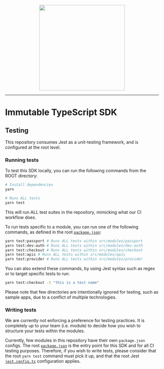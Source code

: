 <div align="center">
  <p align="center">
    <a  href="https://docs.x.immutable.com/docs">
      <img src="https://cdn.dribbble.com/users/1299339/screenshots/7133657/media/837237d447d36581ebd59ec36d30daea.gif" width="280"/>
    </a>
  </p>
</div>

---

# Immutable TypeScript SDK

## Testing

This repository consumes Jest as a unit-testing framework, and is configured at the root level.

### Running tests

To test this SDK locally, you can run the following commands from the ROOT directory:

```sh
# Install dependencies
yarn

# Runs ALL tests
yarn test
```

This will run ALL test suites in the repository, mimicking what our CI workflow does.

To run tests specific to a module, you can run one of the following commands, as defined in the root [`package.json`](package.json#L18):

```sh
yarn test:passport # Runs ALL tests within src/modules/passport
yarn test:dev-auth # Runs ALL tests within src/modules/dev-auth
yarn test:checkout # Runs ALL tests within src/modules/checkout
yarn test:apis # Runs ALL tests within src/modules/apis
yarn test:provider # Runs ALL tests within src/modules/provider
```

You can also extend these commands, by using Jest syntax such as regex or to target specific tests to run:

```sh
yarn test:checkout -t "this is a test name"
```

Please note that few directories are intentionally ignored for testing, such as sample apps, due to a conflict of multiple technologies.

### Writing tests

We are currently not enforcing a preference for testing practices. It is completely up to your team (i.e. module) to decide how you wish to structure your tests within the modules.

Currently, few modules in this repository have their own `package.json` configs. The root [`package.json`](package.json) is the entry point for this SDK and for all CI testing purposes. Therefore, if you wish to write tests, please consider that the root `yarn test` command must pick it up, and that the root Jest [`jest.config.ts`](jest.config.ts) configuration applies.
